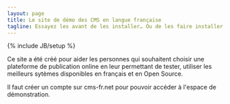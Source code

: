 ```yaml
---
layout: page
title: Le site de démo des CMS en langue française
tagline: Essayez les avant de les installer… Ou de les faire installer !
---
```

{% include JB/setup %}

Ce site a été créé pour aider les personnes qui souhaitent choisir une plateforme de publication online en leur permettant de tester, utiliser les meilleurs sytèmes disponibles en français et en Open Source.

Il faut créer un compte sur cms-fr.net pour pouvoir accéder à l'espace de démonstration.
